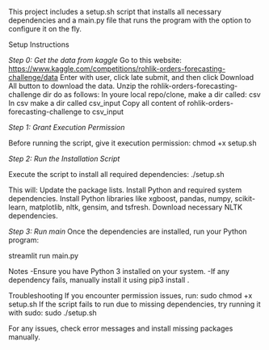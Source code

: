 This project includes a setup.sh script that installs all necessary dependencies and a main.py file that runs the program with the option to configure it on the fly.

Setup Instructions

_Step 0: Get the data from kaggle_
Go to this website: https://www.kaggle.com/competitions/rohlik-orders-forecasting-challenge/data
Enter with user, click late submit, and then click Download All button to download the data.
Unzip the rohlik-orders-forecasting-challenge dir do as follows:
In youre local repo/clone, make a dir called: csv
In csv make a dir called csv_input
Copy all content of rohlik-orders-forecasting-challenge to csv_input


_Step 1: Grant Execution Permission_

Before running the script, give it execution permission:
chmod +x setup.sh

_Step 2: Run the Installation Script_

Execute the script to install all required dependencies:
./setup.sh

This will:
Update the package lists.
Install Python and required system dependencies.
Install Python libraries like xgboost, pandas, numpy, scikit-learn, matplotlib, nltk, gensim, and tsfresh.
Download necessary NLTK dependencies.

_Step 3: Run main_
Once the dependencies are installed, run your Python program:

streamlit run main.py

Notes
-Ensure you have Python 3 installed on your system.
-If any dependency fails, manually install it using pip3 install <package>.

Troubleshooting
If you encounter permission issues, run:
sudo chmod +x setup.sh
If the script fails to run due to missing dependencies, try running it with sudo:
sudo ./setup.sh

For any issues, check error messages and install missing packages manually.
